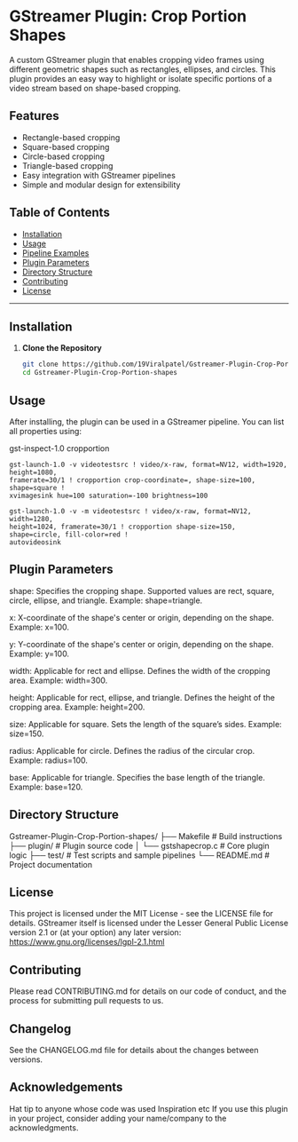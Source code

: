 # GStreamer Plugin: Crop Portion Shapes

A custom GStreamer plugin that enables cropping video frames using different geometric shapes such as rectangles, ellipses, and circles. This plugin provides an easy way to highlight or isolate specific portions of a video stream based on shape-based cropping.

## Features

-  Rectangle-based cropping  
-  Square-based cropping  
-  Circle-based cropping  
-  Triangle-based cropping
-  Easy integration with GStreamer pipelines  
-  Simple and modular design for extensibility

## Table of Contents

- [Installation](#installation)
- [Usage](#usage)
- [Pipeline Examples](#pipeline-examples)
- [Plugin Parameters](#plugin-parameters)
- [Directory Structure](#directory-structure)
- [Contributing](#contributing)
- [License](#license)

---

## Installation

1. **Clone the Repository**
   ```bash
   git clone https://github.com/19Viralpatel/Gstreamer-Plugin-Crop-Portion-shapes.git
   cd Gstreamer-Plugin-Crop-Portion-shapes

## Usage

After installing, the plugin can be used in a GStreamer pipeline. You can list all properties using:

gst-inspect-1.0 cropportion

```console
gst-launch-1.0 -v videotestsrc ! video/x-raw, format=NV12, width=1920, height=1080, 
framerate=30/1 ! cropportion crop-coordinate=, shape-size=100, shape=square ! 
xvimagesink hue=100 saturation=-100 brightness=100 
```
```console
gst-launch-1.0 -v -m videotestsrc ! video/x-raw, format=NV12, width=1280, 
height=1024, framerate=30/1 ! cropportion shape-size=150, shape=circle, fill-color=red ! 
autovideosink 
```

## Plugin Parameters

shape: Specifies the cropping shape. Supported values are rect, square, circle, ellipse, and triangle. Example: shape=triangle.

x: X-coordinate of the shape's center or origin, depending on the shape. Example: x=100.

y: Y-coordinate of the shape's center or origin, depending on the shape. Example: y=100.

width: Applicable for rect and ellipse. Defines the width of the cropping area. Example: width=300.

height: Applicable for rect, ellipse, and triangle. Defines the height of the cropping area. Example: height=200.

size: Applicable for square. Sets the length of the square’s sides. Example: size=150.

radius: Applicable for circle. Defines the radius of the circular crop. Example: radius=100.

base: Applicable for triangle. Specifies the base length of the triangle. Example: base=120.

## Directory Structure
Gstreamer-Plugin-Crop-Portion-shapes/
├── Makefile             # Build instructions
├── plugin/              # Plugin source code
│   └── gstshapecrop.c   # Core plugin logic
├── test/                # Test scripts and sample pipelines
└── README.md            # Project documentation

## License
This project is licensed under the MIT License - see the LICENSE file for details.
GStreamer itself is licensed under the Lesser General Public License version 2.1 or (at your option) any later version: https://www.gnu.org/licenses/lgpl-2.1.html

## Contributing
Please read CONTRIBUTING.md for details on our code of conduct, and the process for submitting pull requests to us.

## Changelog
See the CHANGELOG.md file for details about the changes between versions.

## Acknowledgements
Hat tip to anyone whose code was used
Inspiration
etc
If you use this plugin in your project, consider adding your name/company to the acknowledgments.
